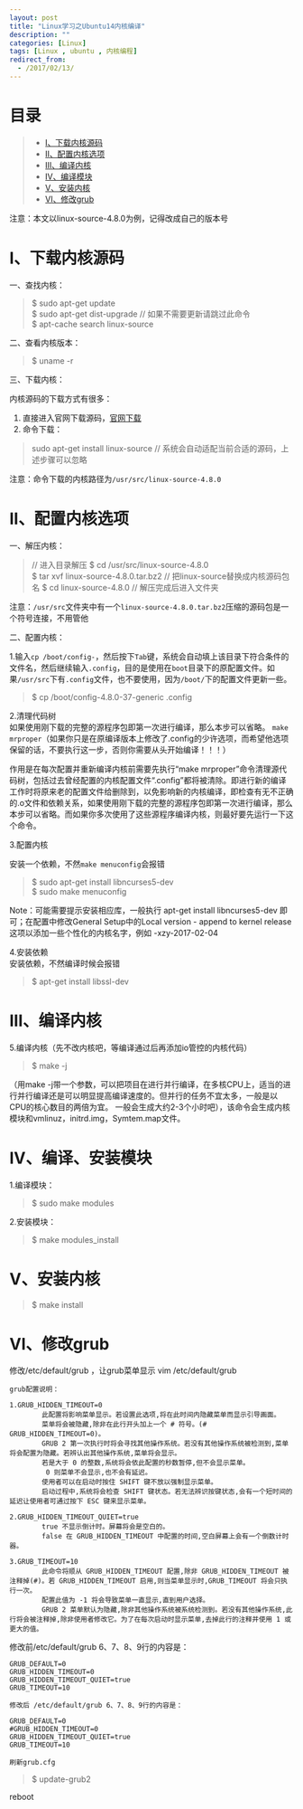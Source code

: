 ```yaml
---
layout: post
title: "Linux学习之Ubuntu14内核编译"
description: ""
categories: [Linux]
tags: [Linux , ubuntu , 内核编程]
redirect_from:
  - /2017/02/13/
---
```


# 目录  

> * [I、下载内核源码](#one)
> * [II、配置内核选项](#two)
> * [III、编译内核](#three)
> * [IV、编译模块](#four)
> * [V、安装内核](#five)
> * [VI、修改grub](#six)

注意：本文以linux-source-4.8.0为例，记得改成自己的版本号  


<a name="one"></a>

# I、下载内核源码  

一、查找内核：  

> $ sudo apt-get update  
> $ sudo apt-get dist-upgrade  // 如果不需要更新请跳过此命令  
> $ apt-cache search linux-source  

二、查看内核版本：  

> $ uname -r  

三、下载内核：  

内核源码的下载方式有很多：  

1. 直接进入官网下载源码，[官网下载](http://www.kernel.org/)  
2. 命令下载：  

> sudo apt-get install linux-source // 系统会自动适配当前合适的源码，上述步骤可以忽略  

注意：命令下载的内核路径为`/usr/src/linux-source-4.8.0`  


<a name="two"></a>

# II、配置内核选项  

一、解压内核：  

> // 进入目录解压
> $ cd /usr/src/linux-source-4.8.0  
> $ tar xvf linux-source-4.8.0.tar.bz2  // 把linux-source替换成内核源码包名
> $ cd linux-source-4.8.0  // 解压完成后进入文件夹  

注意：`/usr/src`文件夹中有一个`linux-source-4.8.0.tar.bz2`压缩的源码包是一个符号连接，不用管他  

二、配置内核：  

1.输入`cp /boot/config-`，然后按下`Tab`键，系统会自动填上该目录下符合条件的文件名，然后继续输入`.config`，目的是使用在`boot`目录下的原配置文件。如果`/usr/src`下有`.config`文件，也不要使用，因为`/boot/`下的配置文件更新一些。

> $ cp /boot/config-4.8.0-37-generic .config  

2.清理代码树  
如果使用刚下载的完整的源程序包即第一次进行编译，那么本步可以省略。
`make mrproper`（如果你只是在原编译版本上修改了.config的少许选项，而希望他选项保留的话，不要执行这一步，否则你需要从头开始编译！！！）

作用是在每次配置并重新编译内核前需要先执行“make mrproper”命令清理源代码树，包括过去曾经配置的内核配置文件“.config”都将被清除。即进行新的编译工作时将原来老的配置文件给删除到，以免影响新的内核编译，即检查有无不正确的.o文件和依赖关系，如果使用刚下载的完整的源程序包即第一次进行编译，那么本步可以省略。而如果你多次使用了这些源程序编译内核，则最好要先运行一下这个命令。


3.配置内核

安装一个依赖，不然`make menuconfig`会报错  

> $ sudo apt-get install libncurses5-dev  
>	$ sudo make menuconfig     

Note：可能需要提示安装相应库，一般执行 apt-get install libncurses5-dev 即可；在配置中修改General Setup中的Local version - append to kernel release这项以添加一些个性化的内核名字，例如 -xzy-2017-02-04

4.安装依赖  
安装依赖，不然编译时候会报错  

> $ apt-get install libssl-dev


<a name="three"></a>

# III、编译内核  

5.编译内核（先不改内核吧，等编译通过后再添加io管控的内核代码）

> $ make -j  

（用make -j带一个参数，可以把项目在进行并行编译，在多核CPU上，适当的进行并行编译还是可以明显提高编译速度的。但并行的任务不宜太多，一般是以CPU的核心数目的两倍为宜。 一般会生成大约2-3个小时吧），该命令会生成内核模块和vmlinuz，initrd.img，Symtem.map文件。


<a name="four"></a>

# IV、编译、安装模块  

1.编译模块：  

> $ sudo make modules  

2.安装模块：  

> $ make modules_install


<a name="five"></a>

# V、安装内核  

> $ make install


<a name="six"></a>

# VI、修改grub  
修改/etc/default/grub ，让grub菜单显示
	vim /etc/default/grub

	grub配置说明：

```
1.GRUB_HIDDEN_TIMEOUT=0
        此配置将影响菜单显示。若设置此选项,将在此时间内隐藏菜单而显示引导画面。
        菜单将会被隐藏,除非在此行开头加上一个 # 符号。(# GRUB_HIDDEN_TIMEOUT=0)。
        GRUB 2 第一次执行时将会寻找其他操作系统。若没有其他操作系统被检测到,菜单将会配置为隐藏。若辨认出其他操作系统,菜单将会显示。
        若是大于 0 的整数,系统将会依此配置的秒数暂停,但不会显示菜单。
         0 则菜单不会显示,也不会有延迟。
        使用者可以在启动时按住 SHIFT 键不放以强制显示菜单。
        启动过程中,系统将会检查 SHIFT 键状态。若无法辨识按键状态,会有一个短时间的延迟让使用者可通过按下 ESC 键来显示菜单。

2.GRUB_HIDDEN_TIMEOUT_QUIET=true
        true 不显示倒计时。屏幕将会是空白的。
        false 在 GRUB_HIDDEN_TIMEOUT 中配置的时间,空白屏幕上会有一个倒数计时器。

3.GRUB_TIMEOUT=10
        此命令将顺从 GRUB_HIDDEN_TIMEOUT 配置,除非 GRUB_HIDDEN_TIMEOUT 被注释掉(#)。若 GRUB_HIDDEN_TIMEOUT 启用,则当菜单显示时,GRUB_TIMEOUT 将会只执行一次。
        配置此值为 -1 将会导致菜单一直显示,直到用户选择。
        GRUB 2 菜单默认为隐藏,除非其他操作系统被系统检测到。若没有其他操作系统,此行将会被注释掉,除非使用者修改它。为了在每次启动时显示菜单,去掉此行的注释并使用 1 或更大的值。

```

修改前/etc/default/grub 6、7、8、9行的内容是：
```
GRUB_DEFAULT=0
GRUB_HIDDEN_TIMEOUT=0
GRUB_HIDDEN_TIMEOUT_QUIET=true
GRUB_TIMEOUT=10
```

 	修改后 /etc/default/grub 6、7、8、9行的内容是：
```
GRUB_DEFAULT=0
#GRUB_HIDDEN_TIMEOUT=0
GRUB_HIDDEN_TIMEOUT_QUIET=true
GRUB_TIMEOUT=10
```
	刷新grub.cfg
> $	update-grub2

reboot

